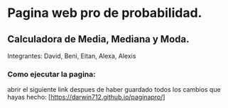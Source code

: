 # Pagina web pro de probabilidad.
## Calculadora de Media, Mediana y Moda.
Integrantes: David, Beni, Eitan, Alexa, Alexis

### Como ejecutar la pagina:
abrir el siguiente link despues de haber guardado todos los cambios que hayas hecho: [https://darwin712.github.io/paginapro/]

